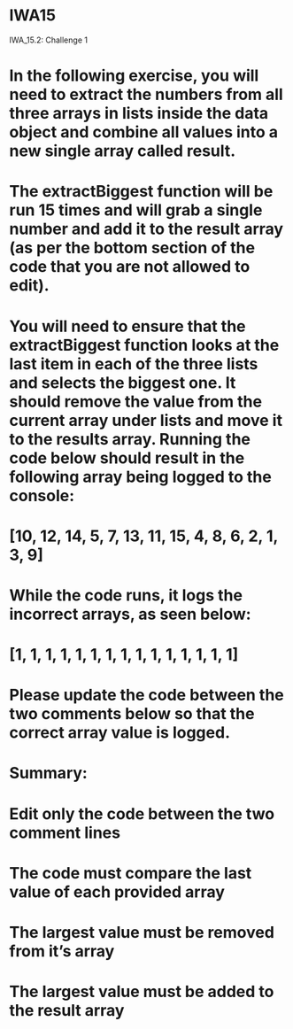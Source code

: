 # IWA15
IWA_15.2: Challenge 1

# In the following exercise, you will need to extract the numbers from all three arrays in lists inside the data object and combine all values into a new single array called result.

# The extractBiggest function will be run 15 times and will grab a single number and add it to the result array (as per the bottom section of the code that you are not allowed to edit).

# You will need to ensure that the extractBiggest function looks at the last item in each of the three lists and selects the biggest one. It should remove the value from the current array under lists and move it to the results array. Running the code below should result in the following array being logged to the console:

# [10, 12, 14, 5, 7, 13, 11, 15, 4, 8, 6, 2, 1, 3, 9]

# While the code runs, it logs the incorrect arrays, as seen below:

# [1, 1, 1, 1, 1, 1, 1, 1, 1, 1, 1, 1, 1, 1, 1]

# Please update the code between the two comments below so that the correct array value is logged.

# Summary:

# Edit only the code between the two comment lines
# The code must compare the last value of each provided array
# The largest value must be removed from it’s array
# The largest value must be added to the result array